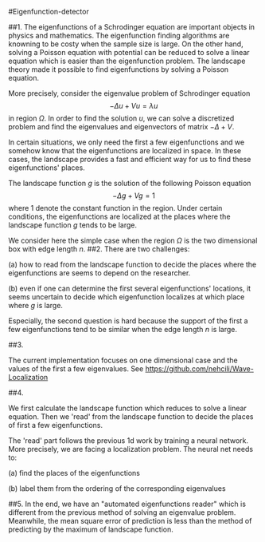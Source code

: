 #Eigenfunction-detector

##1. 
The eigenfunctions of a Schrodinger equation are important objects in physics and mathematics. The eigenfunction finding algorithms are knowning to be costy when the sample size is large. On the other hand, solving a Poisson equation with potential can be reduced to solve a linear equation which is easier than the eigenfunction problem. 
The landscape theory made it possible to find eigenfunctions by solving a Poisson equation.

More precisely, consider the eigenvalue problem of Schrodinger equation 
$$
  -\Delta u + V u = \lambda u
$$
in region $\Omega$.
In order to find the solution $u$, we can solve a discretized problem and find the eigenvalues and eigenvectors of matrix $-\Delta + V$.

In certain situations, we only need the first a few eigenfunctions and we somehow know that the eigenfunctions are localized in space. In these cases, the landscape provides a fast and efficient way for us to find these eigenfunctions' places.

The landscape function $g$ is the solution of the following Poisson equation
$$
 -\Delta g + V g = 1
$$
where $1$ denote the constant function in the region.
Under certain conditions,
the eigenfunctions are localized at the places where the landscape function $g$ tends to be large. 

We consider here the simple case when the region $\Omega$ is the two dimensional box with edge length $n$.
##2.
There are two challenges:

(a) how to read from the landscape function to decide the places where the eigenfunctions are seems to depend on the researcher. 

(b) even if one can determine the first several eigenfunctions' locations, it seems uncertain to decide which eigenfunction localizes at which place where $g$ is large.

Especially, the second question is hard because the support of the first a few eigenfunctions tend to be similar when the edge length $n$ is large.

##3.

The current implementation focuses on one dimensional case and the values of the first a few eigenvalues. See https://github.com/nehcili/Wave-Localization

##4.

We first calculate the landscape function which reduces to solve a linear equation. Then we 'read' from the landscape function to decide the places of first a few eigenfunctions.

The 'read' part follows the previous 1d work by training a neural network. More precisely, we are facing a localization problem. The neural net needs to:

(a) find the places of the eigenfunctions

(b) label them from the ordering of the corresponding eigenvalues

##5.
In the end, we have
an "automated eigenfunctions reader" which is different from the previous method of solving an eigenvalue problem. Meanwhile, the mean square error of prediction is less than the method of predicting by the maximum of landscape function.
